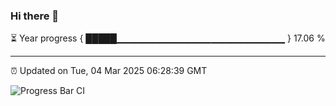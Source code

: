 ### Hi there 👋

⏳ Year progress { █████▁▁▁▁▁▁▁▁▁▁▁▁▁▁▁▁▁▁▁▁▁▁▁▁▁ } 17.06 %

---

⏰ Updated on Tue, 04 Mar 2025 06:28:39 GMT

![Progress Bar CI](https://github.com/liununu/liununu/workflows/Progress%20Bar%20CI/badge.svg)
